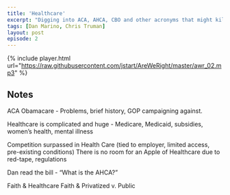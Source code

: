 ```yaml
---
title: 'Healthcare'
excerpt: "Digging into ACA, AHCA, CBO and other acronyms that might kill us"
tags: [Dan Marino, Chris Truman]
layout: post
episode: 2
---
```


{% include player.html url="https://raw.githubusercontent.com/jstart/AreWeRight/master/awr_02.mp3" %}

## Notes

ACA Obamacare - Problems, brief history, GOP campaigning against.

Healthcare is complicated and huge - Medicare, Medicaid, subsidies, women’s health, mental illness

Competition surpassed in Health Care (tied to employer, limited access, pre-existing conditions) There is no room for an Apple of Healthcare due to red-tape, regulations

Dan read the bill - “What is the AHCA?”

Faith & Healthcare
Faith & Privatized v. Public
